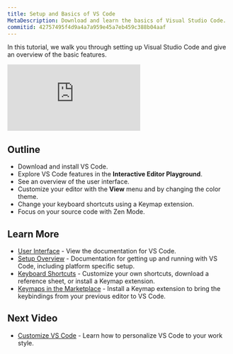 ```yaml
---
title: Setup and Basics of VS Code
MetaDescription: Download and learn the basics of Visual Studio Code.
commitid: 42757495f4d9a4a7a959e45a7eb459c388b04aaf
---
```


In this tutorial, we walk you through setting up Visual Studio Code and give an overview of the basic features.
<div class="introvideos-youtube"><iframe src="https://www.youtube.com/embed/SYRwSyjD8oI?rel=0&amp;disablekb=0&amp;modestbranding=1&amp;showinfo=0" frameborder="0" allowfullscreen></iframe></div>

## Outline

* Download and install VS Code.
* Explore VS Code features in the **Interactive Editor Playground**.
* See an overview of the user interface.
* Customize your editor with the **View** menu and by changing the color theme.
* Change your keyboard shortcuts using a Keymap extension.
* Focus on your source code with Zen Mode.

## Learn More

* [User Interface](/docs/getstarted/userinterface.md) - View the documentation for VS Code.
* [Setup Overview](/docs/setup/setup-overview.md) - Documentation for getting up and running with VS Code, including platform specific setup.
* [Keyboard Shortcuts](/docs/getstarted/keybindings.md) - Customize your own shortcuts, download a reference sheet, or install a Keymap extension.
* [Keymaps in the Marketplace](https://marketplace.visualstudio.com/search?target=VSCode&category=Keymaps&sortBy=Downloads) - Install a Keymap extension to bring the keybindings from your previous editor to VS Code.

## Next Video

* [Customize VS Code](/docs/introvideos/configure.md) - Learn how to personalize VS Code to your work style.
